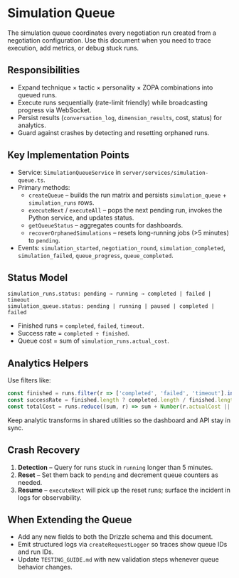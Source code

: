# Simulation Queue

The simulation queue coordinates every negotiation run created from a negotiation configuration. Use this document when you need to trace execution, add metrics, or debug stuck runs.

## Responsibilities
- Expand technique × tactic × personality × ZOPA combinations into queued runs.
- Execute runs sequentially (rate-limit friendly) while broadcasting progress via WebSocket.
- Persist results (`conversation_log`, `dimension_results`, cost, status) for analytics.
- Guard against crashes by detecting and resetting orphaned runs.

## Key Implementation Points
- Service: `SimulationQueueService` in `server/services/simulation-queue.ts`.
- Primary methods:
  - `createQueue` – builds the run matrix and persists `simulation_queue` + `simulation_runs` rows.
  - `executeNext` / `executeAll` – pops the next pending run, invokes the Python service, and updates status.
  - `getQueueStatus` – aggregates counts for dashboards.
  - `recoverOrphanedSimulations` – resets long-running jobs (>5 minutes) to `pending`.
- Events: `simulation_started`, `negotiation_round`, `simulation_completed`, `simulation_failed`, `queue_progress`, `queue_completed`.

## Status Model
```text
simulation_runs.status: pending → running → completed | failed | timeout
simulation_queue.status: pending | running | paused | completed | failed
```
- Finished runs = `completed`, `failed`, `timeout`.
- Success rate = `completed ÷ finished`.
- Queue cost = sum of `simulation_runs.actual_cost`.

## Analytics Helpers
Use filters like:
```ts
const finished = runs.filter(r => ['completed', 'failed', 'timeout'].includes(r.status));
const successRate = finished.length ? completed.length / finished.length : 0;
const totalCost = runs.reduce((sum, r) => sum + Number(r.actualCost || 0), 0);
```
Keep analytic transforms in shared utilities so the dashboard and API stay in sync.

## Crash Recovery
1. **Detection** – Query for runs stuck in `running` longer than 5 minutes.
2. **Reset** – Set them back to `pending` and decrement queue counters as needed.
3. **Resume** – `executeNext` will pick up the reset runs; surface the incident in logs for observability.

## When Extending the Queue
- Add any new fields to both the Drizzle schema and this document.
- Emit structured logs via `createRequestLogger` so traces show queue IDs and run IDs.
- Update `TESTING_GUIDE.md` with new validation steps whenever queue behavior changes.
